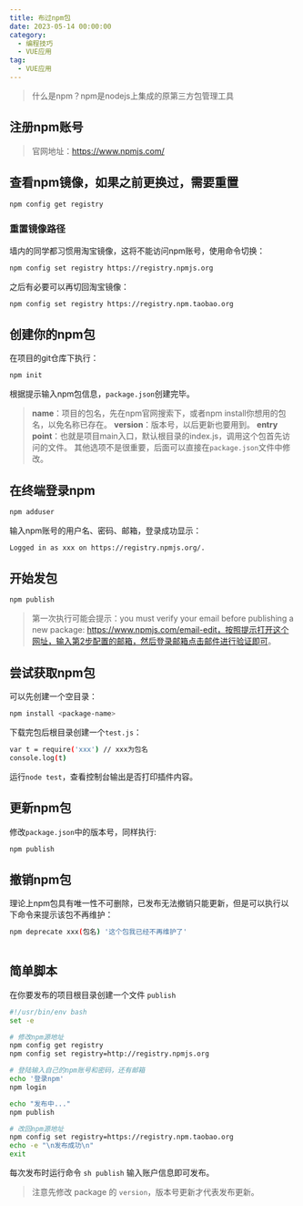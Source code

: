 ```yaml
---
title: 布过npm包
date: 2023-05-14 00:00:00
category: 
  - 编程技巧
  - VUE应用
tag: 
  - VUE应用
---
```

> 什么是npm？npm是nodejs上集成的原第三方包管理工具

## 注册npm账号

> 官网地址：<https://www.npmjs.com/>

## 查看npm镜像，如果之前更换过，需要重置

```bash
npm config get registry
```

### 重置镜像路径

墙内的同学都习惯用淘宝镜像，这将不能访问npm账号，使用命令切换：

```bash
npm config set registry https://registry.npmjs.org
```

之后有必要可以再切回淘宝镜像：

```bash
npm config set registry https://registry.npm.taobao.org
```

## 创建你的npm包

在项目的git仓库下执行：

```bash
npm init
```

根据提示输入npm包信息，`package.json`创建完毕。

> **name**：项目的包名，先在npm官网搜索下，或者npm install你想用的包名，以免名称已存在。
> **version**：版本号，以后更新也要用到。
> **entry point**：也就是项目main入口，默认根目录的index.js，调用这个包首先访问的文件。
> 其他选项不是很重要，后面可以直接在`package.json`文件中修改。

## 在终端登录npm

```bash
npm adduser
```

输入npm账号的用户名、密码、邮箱，登录成功显示：

```bash
Logged in as xxx on https://registry.npmjs.org/.
```

## 开始发包

```bash
npm publish
```

> 第一次执行可能会提示：you must verify your email before publishing a new package: <https://www.npmjs.com/email-edit，按照提示打开这个网址，输入第2步配置的邮箱，然后登录邮箱点击邮件进行验证即可>。

## 尝试获取npm包

可以先创建一个空目录：

```bash
npm install <package-name>
```

下载完包后根目录创建一个`test.js`：

```bash
var t = require('xxx') // xxx为包名
console.log(t)
```

运行`node test`，查看控制台输出是否打印插件内容。

## 更新npm包

修改`package.json`中的版本号，同样执行:

```bash
npm publish
```

## 撤销npm包

理论上npm包具有唯一性不可删除，已发布无法撤销只能更新，但是可以执行以下命令来提示该包不再维护：

```bash
npm deprecate xxx(包名) '这个包我已经不再维护了'
    
```

## 简单脚本

在你要发布的项目根目录创建一个文件 `publish`

```bash
#!/usr/bin/env bash
set -e

# 修改npm源地址
npm config get registry
npm config set registry=http://registry.npmjs.org

# 登陆输入自己的npm账号和密码，还有邮箱
echo '登录npm'
npm login

echo "发布中..."
npm publish

# 改回npm源地址
npm config set registry=https://registry.npm.taobao.org
echo -e "\n发布成功\n"
exit
```

每次发布时运行命令 `sh publish` 输入账户信息即可发布。

> 注意先修改 package 的 `version`，版本号更新才代表发布更新。
